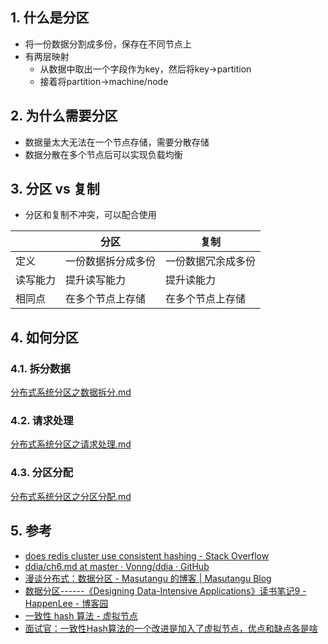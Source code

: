 ## 1. 什么是分区
- 将一份数据分割成多份，保存在不同节点上
- 有两层映射
    - 从数据中取出一个字段作为key，然后将key->partition
    - 接着将partition->machine/node
## 2. 为什么需要分区
- 数据量太大无法在一个节点存储，需要分散存储
- 数据分散在多个节点后可以实现负载均衡
## 3. 分区 vs 复制

- 分区和复制不冲突，可以配合使用

|         |       分区        |       复制        |
| ------- | ---------------- | ---------------- |
| 定义   | 一份数据拆分成多份 | 一份数据冗余成多份 |
| 读写能力 | 提升读写能力      | 提升读能力        |
| 相同点   | 在多个节点上存储   | 在多个节点上存储   |

## 4. 如何分区

### 4.1. 拆分数据
[分布式系统分区之数据拆分.md](分布式系统分区之数据拆分.md)



### 4.2. 请求处理
[分布式系统分区之请求处理.md](分布式系统分区之请求处理.md)


### 4.3. 分区分配
[分布式系统分区之分区分配.md](分布式系统分区之分区分配.md)


## 5. 参考
- [does redis cluster use consistent hashing \- Stack Overflow](https://stackoverflow.com/questions/50246763/does-redis-cluster-use-consistent-hashing)
- [ddia/ch6\.md at master · Vonng/ddia · GitHub](https://github.com/Vonng/ddia/blob/master/ch6.md)
- [漫谈分布式：数据分区 \- Masutangu 的博客 \| Masutangu Blog](http://masutangu.com/2019/12/14/distributed-system-3/)
- [数据分区\-\-\-\-\-\-《Designing Data\-Intensive Applications》读书笔记9 \- HappenLee \- 博客园](https://www.cnblogs.com/happenlee/p/8439325.html)
- [一致性 hash 算法 \- 虚拟节点](https://liqingqiya.github.io/hash/%E4%B8%80%E8%87%B4%E6%80%A7%E5%93%88%E5%B8%8C/%E7%AE%97%E6%B3%95/%E5%88%86%E5%B8%83%E5%BC%8F/2020/05/11/dht-hash.html)
- [面试官：一致性Hash算法的一个改进是加入了虚拟节点，优点和缺点各是啥](https://maimai.cn/web/gossip_detail?gid=29251325&egid=dab1c887f53711ebac46246e96b48088)